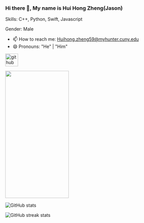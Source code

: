 ### Hi there 👋, My name is Hui Hong Zheng(Jason)

Skills: C++, Python, Swift, Javascript

Gender: Male

- 📫 How to reach me: Huihong.zheng59@myhunter.cuny.edu 
- 😄 Pronouns: "He" | "Him" 


[<img src='https://cdn.jsdelivr.net/npm/simple-icons@3.0.1/icons/github.svg' alt='github' height='40'>](https://github.com/HuiHongOP)  

[<img src='https://github.com/HuiHongOP/Dota-ID-App/blob/main/Demo/Dota.gif'  width="200" height='400'>](https://github.com/HuiHongOP/Dota-ID-App)

![GitHub stats](https://github-readme-stats.vercel.app/api?username=HuiHongOP&show_icons=true)  

![GitHub streak stats](https://github-readme-streak-stats.herokuapp.com/?user=HuiHongOP)  

